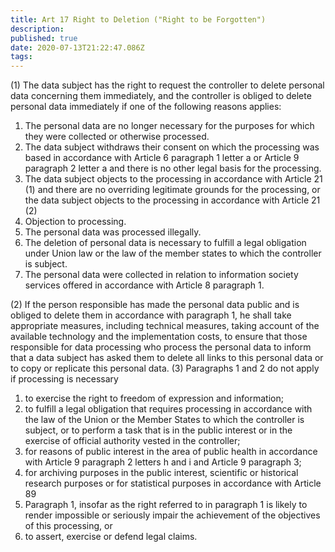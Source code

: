 ```yaml
---
title: Art 17 Right to Deletion ("Right to be Forgotten")
description: 
published: true
date: 2020-07-13T21:22:47.086Z
tags: 
---
```


(1) The data subject has the right to request the controller to delete personal data concerning them immediately, and the controller is obliged to delete personal data immediately if one of the following reasons applies:
1. The personal data are no longer necessary for the purposes for which they were collected or otherwise processed.
2. The data subject withdraws their consent on which the processing was based in accordance with Article 6 paragraph 1 letter a or Article 9 paragraph 2 letter a and there is no other legal basis for the processing.
3. The data subject objects to the processing in accordance with Article 21 (1) and there are no overriding legitimate grounds for the processing, or the data subject objects to the processing in accordance with Article 21 (2)
4. Objection to processing.
5. The personal data was processed illegally.
6. The deletion of personal data is necessary to fulfill a legal obligation under Union law or the law of the member states to which the controller is subject.
7. The personal data were collected in relation to information society services offered in accordance with Article 8 paragraph 1.

(2) If the person responsible has made the personal data public and is obliged to delete them in accordance with paragraph 1, he shall take appropriate measures, including technical measures, taking account of the available technology and the implementation costs, to ensure that those responsible for data processing who process the personal data to inform that a data subject has asked them to delete all links to this personal data or to copy or replicate this personal data.
(3) Paragraphs 1 and 2 do not apply if processing is necessary
1. to exercise the right to freedom of expression and information;
2. to fulfill a legal obligation that requires processing in accordance with the law of the Union or the Member States to which the controller is subject, or to perform a task that is in the public interest or in the exercise of official authority vested in the controller;
3. for reasons of public interest in the area of ​​public health in accordance with Article 9 paragraph 2 letters h and i and Article 9 paragraph 3;
4. for archiving purposes in the public interest, scientific or historical research purposes or for statistical purposes in accordance with Article 89
5. Paragraph 1, insofar as the right referred to in paragraph 1 is likely to render impossible or seriously impair the achievement of the objectives of this processing, or
6. to assert, exercise or defend legal claims.